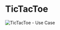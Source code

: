 # TicTacToe

![TicTacToe - Use Case](https://github.com/ThisMonkeysGoneToHeaven/Low-Level-Design/assets/32913413/74ccda21-4004-4c41-a9dc-1be30795976f)
